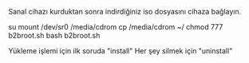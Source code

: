 Sanal cihazı kurduktan sonra indirdiğiniz iso dosyasını cihaza bağlayın. 

su
mount /dev/sr0 /media/cdrom 
cp /media/cdrom ~/
chmod 777 b2broot.sh
bash b2broot.sh 

Yükleme işlemi için ilk soruda "install" 
Her şey silmek için "uninstall"
